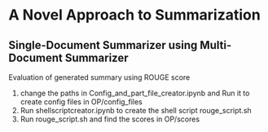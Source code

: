 # A Novel Approach to Summarization
## Single-Document Summarizer using Multi-Document Summarizer
Evaluation of generated summary using ROUGE score

1) change the paths in  Config_and_part_file_creator.ipynb and Run it to create config files in OP/config_files
2) Run shellscriptcreator.ipynb to create the shell script rouge_script.sh
3) Run rouge_script.sh and find the scores in OP/scores
